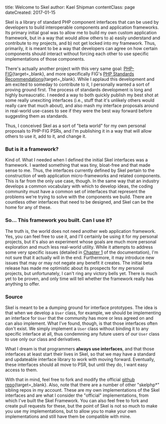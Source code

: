 title: Welcome to Skel
author: Kael Shipman
contentClass: page
dateCreated: 2017-01-15

Skel is a library of standard PHP component interfaces that can be used by developers to build interoperable components and application frameworks. Its primary initial goal was to allow me to build my own custom application framework, but in a way that would allow others to a) easily understand and contribute to my projects, and b) not get locked into my framework. Thus, primarily, it is meant to be a way that developers can agree on how certain components should interact without forcing each other to use specific implementations of those components.

There's actually another project with this very same goal: [PHP-FIG](http://www.php-fig.org/){target=_blank}, and more specifically FIG's [PHP Standards Recommendations](http://www.php-fig.org/psr/){target=_blank}. While I applaud this development and am excited to someday to contribute to it, I personally wanted a sort of proving ground first. The process of standards development is long and highly bureaucratic. I needed a way to both quickly publish my best shot at some really unexciting interfaces (i.e., stuff that it's unlikely others would really care that much about), and also mash my interface proposals around in real-world use-cases to see if they were the best way forward before suggesting them as standards.

Thus, I conceived Skel as a sort of "beta world" for my own personal proposals to PHP-FIG PSRs, and I'm publishing it in a way that will allow others to use it, add to it, and change it.

### But is it a framework?

Kind of. What I needed when I defined the initial Skel interfaces was a framework. I wanted something that was tiny, bloat-free and that made sense to me. Thus, the interfaces currently defined by Skel pertain to the construction of web application micro-frameworks and related components. This is far from the only use case, though. In the same way that an industry develops a common vocabulary with which to develop ideas, the coding community must have a common set of interfaces that represent the problems we're trying to solve with the components we build. There are countless other interfaces that need to be designed, and Skel can be the home for any of these.

### So... This framework you built. Can I use it?

The truth is, the world does not need another web application framework. Yes, you can feel free to use it, and I'll certainly be using it for my personal projects, but it's also an experiment whose goals are much more personal exploration and much less real-world utility. While it attempts to address some very specific issues (detailed in [Chapter 1](/docs/01-conceptual-overview) of the documentation), I'm not sure that it actually will in the end. Furthermore, it may introduce new issues that may or may not negate any benefit it creates. The initial beta release has made me optimistic about its prospects for my personal projects, but unfortunately, I can't ring any victory bells yet. There is much yet to be proven, and only time will tell whether the framework really has anything to offer.

### Source

Skel is meant to be a dumping ground for interface prototypes. The idea is that when we develop a `User` class, for example, we should be implementing an interface for `User` that the community has more or less agreed on and can also implement. What I've found, though, is that those interfaces often don't exist. We simply implement a `User` class without binding it to any specific interface at all, thus condemning any future users of our `User` class to use only our class and derivatives.

What I dream is that programmers **always use interfaces**, and that those interfaces at least start their lives in Skel, so that we may have a standard and updateable interface library to work with moving forward. Eventually, these interfaces should all move to PSR, but until they do, I want easy access to them.

With that in mind, feel free to fork and modify the official [github repo](https://github.com/kael-shipman/skelphp-header){target=_blank}. Also, note that there are a number of other "skelphp\*" sibling repos in my account. These are my own implementations of the Skel interfaces and are what I consider the "official" implementations, from which I've built the Skel Framework. You can also feel free to fork and create pull requests for these, but the point of Skel is not so much to make you use my implementations, but to allow you to make your own implementations and still have them be compatible with mine.

